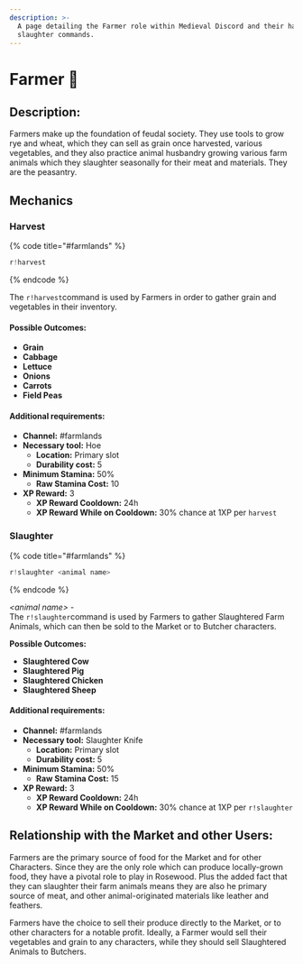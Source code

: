 ```yaml
---
description: >-
  A page detailing the Farmer role within Medieval Discord and their harvest and
  slaughter commands.
---
```


# Farmer 🐖

## Description:

Farmers make up the foundation of feudal society. They use tools to grow rye and wheat, which they can sell as grain once harvested, various vegetables, and they also practice animal husbandry growing various farm animals which they slaughter seasonally for their meat and materials. They are the peasantry.

## Mechanics

### Harvest

{% code title="\#farmlands" %}
```javascript
r!harvest
```
{% endcode %}

The `r!harvest`command is used by Farmers in order to gather grain and vegetables in their inventory.

#### Possible Outcomes:

* **Grain**
* **Cabbage**
* **Lettuce**
* **Onions**
* **Carrots**
* **Field Peas**

#### Additional requirements:

* **Channel:** \#farmlands
* **Necessary tool:** Hoe
  * **Location:** Primary slot
  * **Durability cost:** 5
* **Minimum Stamina:** 50%
  * **Raw Stamina Cost:** 10
* **XP Reward:** 3
  * **XP Reward Cooldown:** 24h
  * **XP Reward While on Cooldown:** 30% chance at 1XP per `harvest`

### Slaughter

{% code title="\#farmlands" %}
```javascript
r!slaughter <animal name>
```
{% endcode %}

_&lt;animal name&gt; -_   
The `r!slaughter`command is used by Farmers to gather Slaughtered Farm Animals, which can then be sold to the Market or to Butcher characters.

**Possible Outcomes:**

* **Slaughtered Cow**
* **Slaughtered Pig**
* **Slaughtered Chicken**
* **Slaughtered Sheep**

#### Additional requirements:

* **Channel:** \#farmlands
* **Necessary tool:** Slaughter Knife
  * **Location:** Primary slot
  * **Durability cost:** 5
* **Minimum Stamina:** 50%
  * **Raw Stamina Cost:** 15
* **XP Reward:** 3
  * **XP Reward Cooldown:** 24h
  * **XP Reward While on Cooldown:** 30% chance at 1XP per `r!slaughter`

## Relationship with the Market and other Users:

Farmers are the primary source of food for the Market and for other Characters. Since they are the only role which can produce locally-grown food, they have a pivotal role to play in Rosewood. Plus the added fact that they can slaughter their farm animals means they are also he primary source of meat, and other animal-originated materials like leather and feathers.  
  
Farmers have the choice to sell their produce directly to the Market, or to other characters for a notable profit. Ideally, a Farmer would sell their vegetables and grain to any characters, while they should sell Slaughtered Animals to Butchers.


